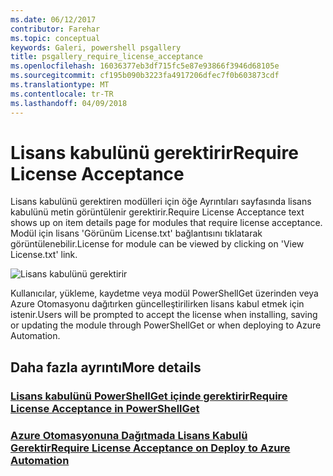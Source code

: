 ```yaml
---
ms.date: 06/12/2017
contributor: Farehar
ms.topic: conceptual
keywords: Galeri, powershell psgallery
title: psgallery_require_license_acceptance
ms.openlocfilehash: 16036377eb3df715fc5e87e93866f3946d68105e
ms.sourcegitcommit: cf195b090b3223fa4917206dfec7f0b603873cdf
ms.translationtype: MT
ms.contentlocale: tr-TR
ms.lasthandoff: 04/09/2018
---
```

<a name="require-license-acceptance"></a><span data-ttu-id="3cd67-103">Lisans kabulünü gerektirir</span><span class="sxs-lookup"><span data-stu-id="3cd67-103">Require License Acceptance</span></span>
===========================

<span data-ttu-id="3cd67-104">Lisans kabulünü gerektiren modülleri için öğe Ayrıntıları sayfasında lisans kabulünü metin görüntülenir gerektirir.</span><span class="sxs-lookup"><span data-stu-id="3cd67-104">Require License Acceptance text shows up on item details page for modules that require license acceptance.</span></span> <span data-ttu-id="3cd67-105">Modül için lisans 'Görünüm License.txt' bağlantısını tıklatarak görüntülenebilir.</span><span class="sxs-lookup"><span data-stu-id="3cd67-105">License for module can be viewed by clicking on 'View License.txt' link.</span></span>

![Lisans kabulünü gerektirir](Images/RequireLicenseAcceptance.png)

<span data-ttu-id="3cd67-107">Kullanıcılar, yükleme, kaydetme veya modül PowerShellGet üzerinden veya Azure Otomasyonu dağıtırken güncelleştirilirken lisans kabul etmek için istenir.</span><span class="sxs-lookup"><span data-stu-id="3cd67-107">Users will be prompted to accept the license when installing, saving or updating the module through PowerShellGet or when deploying to Azure Automation.</span></span>

## <a name="more-details"></a><span data-ttu-id="3cd67-108">Daha fazla ayrıntı</span><span class="sxs-lookup"><span data-stu-id="3cd67-108">More details</span></span>
### <a name="require-license-acceptance-in-powershellgetpsgetmodulerequirelicenseacceptancemd"></a>[<span data-ttu-id="3cd67-109">Lisans kabulünü PowerShellGet içinde gerektirir</span><span class="sxs-lookup"><span data-stu-id="3cd67-109">Require License Acceptance in PowerShellGet</span></span>](../psget/module/RequireLicenseAcceptance.md)
### <a name="require-license-acceptance-on-deploy-to-azure-automationpsgallerydeploytoazureautomationrequirelicenseacceptancemd"></a>[<span data-ttu-id="3cd67-110">Azure Otomasyonuna Dağıtmada Lisans Kabulü Gerektir</span><span class="sxs-lookup"><span data-stu-id="3cd67-110">Require License Acceptance on Deploy to Azure Automation</span></span>](psgallery_deploy_to_azure_automation_requireLicenseAcceptance.md)